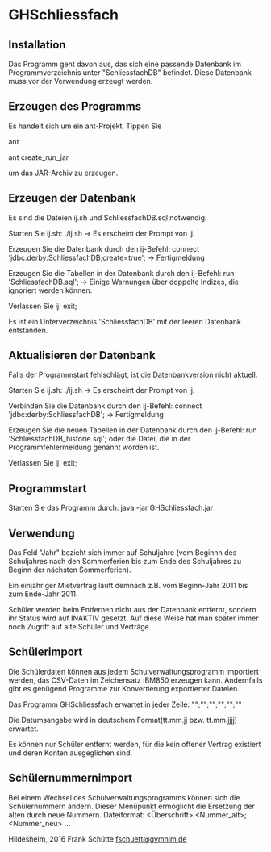 GHSchliessfach
==============

Installation
------------
Das Programm geht davon aus, das sich eine passende Datenbank im
Programmverzeichnis unter "SchliessfachDB" befindet.
Diese Datenbank muss vor der Verwendung erzeugt werden.


Erzeugen des Programms
----------------------
Es handelt sich um ein ant-Projekt. Tippen Sie

ant

ant create_run_jar

um das JAR-Archiv zu erzeugen.


Erzeugen der Datenbank
----------------------
Es sind die Dateien ij.sh und SchliessfachDB.sql notwendig.

Starten Sie ij.sh: ./ij.sh
 -> Es erscheint der Prompt von ij.
 
Erzeugen Sie die Datenbank durch den ij-Befehl: connect 'jdbc:derby:SchliessfachDB;create=true';
 -> Fertigmeldung

Erzeugen Sie die Tabellen in der Datenbank durch den ij-Befehl: run 'SchliessfachDB.sql';
 -> Einige Warnungen über doppelte Indizes, die ignoriert werden können.

Verlassen Sie ij: exit;

Es ist ein Unterverzeichnis 'SchliessfachDB' mit der leeren Datenbank entstanden.

Aktualisieren der Datenbank
---------------------------
Falls der Programmstart fehlschlägt, ist die Datenbankversion nicht aktuell.

Starten Sie ij.sh: ./ij.sh
 -> Es erscheint der Prompt von ij.
 
Verbinden Sie die Datenbank durch den ij-Befehl: connect 'jdbc:derby:SchliessfachDB';
 -> Fertigmeldung

Erzeugen Sie die neuen Tabellen in der Datenbank durch den ij-Befehl: run 'SchliessfachDB_historie.sql';
oder die Datei, die in der Programmfehlermeldung genannt worden ist.

Verlassen Sie ij: exit;


Programmstart
-------------
Starten Sie das Programm durch: java -jar GHSchliessfach.jar


Verwendung
----------
Das Feld "Jahr" bezieht sich immer auf Schuljahre (vom Beginnn des Schuljahres nach den
Sommerferien bis zum Ende des Schuljahres zu Beginn der nächsten Sommerferien).

Ein einjähriger Mietvertrag läuft demnach z.B. vom Beginn-Jahr 2011 bis zum Ende-Jahr 2011.

Schüler werden beim Entfernen nicht aus der Datenbank entfernt, sondern ihr Status wird auf
INAKTIV gesetzt. Auf diese Weise hat man später immer noch Zugriff auf alte Schüler und
Verträge.

Schülerimport
-------------
Die Schülerdaten können aus jedem Schulverwaltungsprogramm importiert werden, das CSV-Daten
im Zeichensatz IBM850 erzeugen kann. Andernfalls gibt es genügend Programme zur Konvertierung
exportierter Dateien.

Das Programm GHSchliessfach erwartet in jeder Zeile:
"<Nummer>";"<Nachname>";"<Vorname>";"<Geburtsdatum>";"<Klasse>";"<Lehrer>"

Die Datumsangabe wird in deutschem Format(tt.mm.jj bzw. tt.mm.jjjj) erwartet.

Es können nur Schüler entfernt werden, für die kein offener Vertrag existiert 
und deren Konten ausgeglichen sind.

Schülernummernimport
--------------------
Bei einem Wechsel des Schulverwaltungsprogramms können sich die Schülernummern ändern.
Dieser Menüpunkt ermöglicht die Ersetzung der alten durch neue Nummern.
Dateiformat:
<Überschrift>
<Nummer_alt>;<Nummer_neu>
...

Hildesheim, 2016
Frank Schütte
fschuett@gymhim.de
